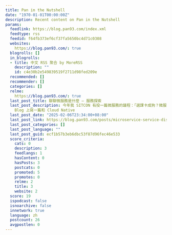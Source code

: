 ```yaml
---
title: Pan in the Nutshell
date: "1970-01-01T00:00:00Z"
description: Recent content on Pan in the Nutshell
params:
  feedlink: https://blog.pan93.com/index.xml
  feedtype: rss
  feedid: f64fb373ef6cf37fa5650bc4d71c0308
  websites:
    https://blog.pan93.com/: true
  blogrolls: []
  in_blogrolls:
  - title: 中文 RSS 聚合 by MoreRSS
    description: ""
    id: c4e30b2e549839519f2711d98fed209e
  recommended: []
  recommender: []
  categories: []
  relme:
    https://blog.pan93.com/: true
  last_post_title: 聊聊微服務是什麼 – 服務探索
  last_post_description: 今年我 SITCON 有投一篇微服務的議程：「選課卡成狗？微服務架構帶你翻轉校園系統」。在 SITCON 之前，我打算每天在
    Blog 上寫一篇和 Cloud Native
  last_post_date: "2025-02-06T23:34:00+08:00"
  last_post_link: https://blog.pan93.com/posts/microservice-service-discovery/
  last_post_categories: []
  last_post_language: ""
  last_post_guid: ecf1b57b3eb6dbc53f87d96fec46e533
  score_criteria:
    cats: 0
    description: 3
    feedlangs: 1
    hasContent: 0
    hasPosts: 3
    postcats: 0
    promoted: 5
    promotes: 0
    relme: 2
    title: 3
    website: 2
  score: 19
  ispodcast: false
  isnoarchive: false
  innetwork: true
  language: zh
  postcount: 26
  avgpostlen: 0
---
```

